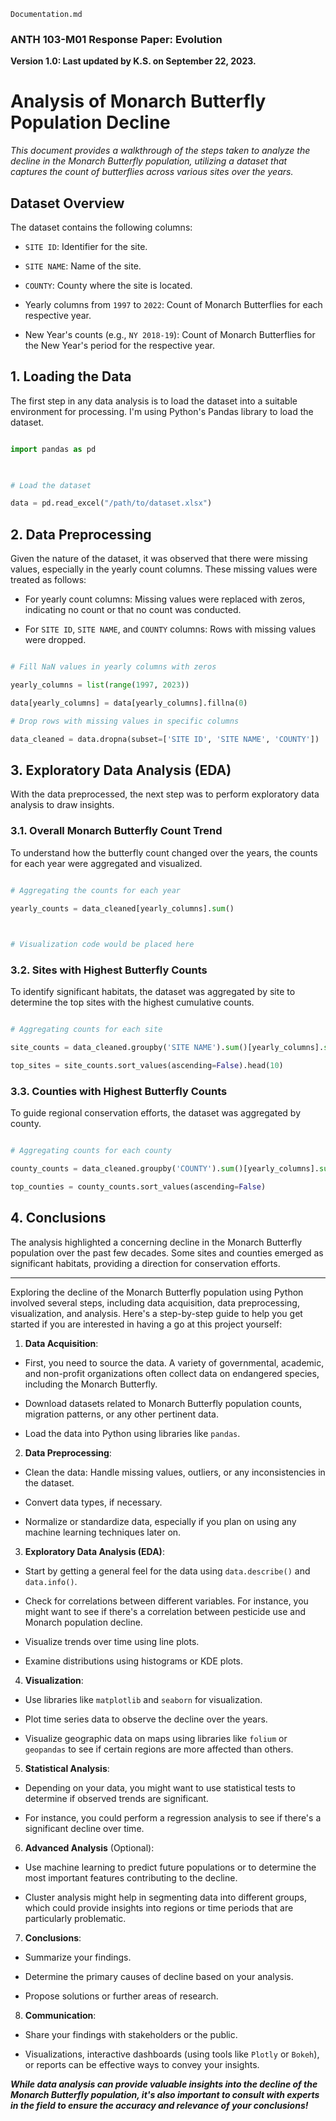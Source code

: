 `Documentation.md`

### ANTH 103-M01 Response Paper: Evolution

**Version 1.0: Last updated by K.S. on September 22, 2023.**

# Analysis of Monarch Butterfly Population Decline

*This document provides a walkthrough of the steps taken to analyze the decline in the Monarch Butterfly population, utilizing a dataset that captures the count of butterflies across various sites over the years.*
  
## Dataset Overview


The dataset contains the following columns:

- `SITE ID`: Identifier for the site.

- `SITE NAME`: Name of the site.

- `COUNTY`: County where the site is located.

- Yearly columns from `1997` to `2022`: Count of Monarch Butterflies for each respective year.

- New Year's counts (e.g., `NY 2018-19`): Count of Monarch Butterflies for the New Year's period for the respective year.

## 1. Loading the Data
 
The first step in any data analysis is to load the dataset into a suitable environment for processing. I'm using Python's Pandas library to load the dataset.

```python

import pandas as pd

  

# Load the dataset

data = pd.read_excel("/path/to/dataset.xlsx")

```

## 2. Data Preprocessing

Given the nature of the dataset, it was observed that there were missing values, especially in the yearly count columns. These missing values were treated as follows:

- For yearly count columns: Missing values were replaced with zeros, indicating no count or that no count was conducted.

- For `SITE ID`, `SITE NAME`, and `COUNTY` columns: Rows with missing values were dropped.

```python

# Fill NaN values in yearly columns with zeros

yearly_columns = list(range(1997, 2023))

data[yearly_columns] = data[yearly_columns].fillna(0)

# Drop rows with missing values in specific columns

data_cleaned = data.dropna(subset=['SITE ID', 'SITE NAME', 'COUNTY'])

```
  

## 3. Exploratory Data Analysis (EDA)

  

With the data preprocessed, the next step was to perform exploratory data analysis to draw insights.

### 3.1. Overall Monarch Butterfly Count Trend

To understand how the butterfly count changed over the years, the counts for each year were aggregated and visualized. 

```python

# Aggregating the counts for each year

yearly_counts = data_cleaned[yearly_columns].sum()

  

# Visualization code would be placed here

```
  
### 3.2. Sites with Highest Butterfly Counts

To identify significant habitats, the dataset was aggregated by site to determine the top sites with the highest cumulative counts.  

```python

# Aggregating counts for each site

site_counts = data_cleaned.groupby('SITE NAME').sum()[yearly_columns].sum(axis=1)

top_sites = site_counts.sort_values(ascending=False).head(10)

```

### 3.3. Counties with Highest Butterfly Counts  

To guide regional conservation efforts, the dataset was aggregated by county.

```python

# Aggregating counts for each county

county_counts = data_cleaned.groupby('COUNTY').sum()[yearly_columns].sum(axis=1)

top_counties = county_counts.sort_values(ascending=False)

```

## 4. Conclusions

The analysis highlighted a concerning decline in the Monarch Butterfly population over the past few decades. Some sites and counties emerged as significant habitats, providing a direction for conservation efforts.

----------

Exploring the decline of the Monarch Butterfly population using Python involved several steps, including data acquisition, data preprocessing, visualization, and analysis. Here's a step-by-step guide to help you get started if you are interested in having a go at this project yourself:


1. **Data Acquisition**:

- First, you need to source the data. A variety of governmental, academic, and non-profit organizations often collect data on endangered species, including the Monarch Butterfly.

- Download datasets related to Monarch Butterfly population counts, migration patterns, or any other pertinent data.

- Load the data into Python using libraries like `pandas`.

  

2. **Data Preprocessing**:

- Clean the data: Handle missing values, outliers, or any inconsistencies in the dataset.

- Convert data types, if necessary.

- Normalize or standardize data, especially if you plan on using any machine learning techniques later on.

  

3. **Exploratory Data Analysis (EDA)**:

- Start by getting a general feel for the data using `data.describe()` and `data.info()`.

- Check for correlations between different variables. For instance, you might want to see if there's a correlation between pesticide use and Monarch population decline.

- Visualize trends over time using line plots.

- Examine distributions using histograms or KDE plots.

  

4. **Visualization**:

- Use libraries like `matplotlib` and `seaborn` for visualization.

- Plot time series data to observe the decline over the years.

- Visualize geographic data on maps using libraries like `folium` or `geopandas` to see if certain regions are more affected than others.

  

5. **Statistical Analysis**:

- Depending on your data, you might want to use statistical tests to determine if observed trends are significant.

- For instance, you could perform a regression analysis to see if there's a significant decline over time.

  

6. **Advanced Analysis** (Optional):

- Use machine learning to predict future populations or to determine the most important features contributing to the decline.

- Cluster analysis might help in segmenting data into different groups, which could provide insights into regions or time periods that are particularly problematic.

  

7. **Conclusions**:

- Summarize your findings.

- Determine the primary causes of decline based on your analysis.

- Propose solutions or further areas of research.

  

8. **Communication**:

- Share your findings with stakeholders or the public.

- Visualizations, interactive dashboards (using tools like `Plotly` or `Bokeh`), or reports can be effective ways to convey your insights.

  

***While data analysis can provide valuable insights into the decline of the Monarch Butterfly population, it's also important to consult with experts in the field to ensure the accuracy and relevance of your conclusions!***
